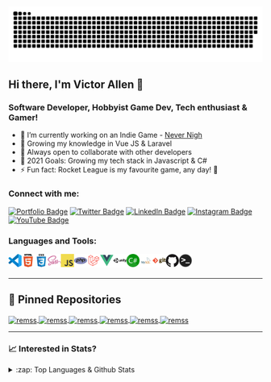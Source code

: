 <img alt="snake_game" src="github-user-contribution.svg"/>

## Hi there, I'm Victor Allen 👋

### Software Developer, Hobbyist Game Dev, Tech enthusiast & Gamer!

- 🔭 I’m currently working on an Indie Game - [Never Nigh][game-twitter]
- 🌱 Growing my knowledge in Vue JS & Laravel  
- 👯 Always open to collaborate with other developers
- 🥅 2021 Goals: Growing my tech stack in Javascript & C#
- ⚡ Fun fact: Rocket League is my favourite game, any day! 🚀

### Connect with me:

[![Portfolio Badge](https://img.shields.io/badge/Portfolio-Profile-informational?style=flat&logo=chase&logoColor=white&color=1CA2F1)][website]
[![Twitter Badge](https://img.shields.io/badge/Twitter-Profile-informational?style=flat&logo=twitter&logoColor=white&color=1CA2F1)][twitter]
[![LinkedIn Badge](https://img.shields.io/badge/LinkedIn-Profile-informational?style=flat&logo=linkedin&logoColor=white&color=0D76A8)][linkedin]
[![Instagram Badge](https://img.shields.io/badge/Instagram-Profile-informational?style=flat&logo=instagram&logoColor=white&color=C1558B)][instagram]
[![YouTube Badge](https://img.shields.io/badge/Youtube-Profile-informational?style=flat&logo=youtube&logoColor=white&color=FF0000)][youtube]

### Languages and Tools:

<img align="left" alt="Visual Studio Code" width="26px" src="https://raw.githubusercontent.com/github/explore/80688e429a7d4ef2fca1e82350fe8e3517d3494d/topics/visual-studio-code/visual-studio-code.png" /><img align="left" alt="html5" width="26px" src="https://raw.githubusercontent.com/github/explore/80688e429a7d4ef2fca1e82350fe8e3517d3494d/topics/html/html.png" /><img align="left" alt="CSS3" width="26px" src="https://raw.githubusercontent.com/github/explore/80688e429a7d4ef2fca1e82350fe8e3517d3494d/topics/css/css.png" /><img align="left" alt="sass" width="26px" src="https://raw.githubusercontent.com/github/explore/80688e429a7d4ef2fca1e82350fe8e3517d3494d/topics/sass/sass.png" /><img align="left" alt="JavaScript" width="26px" src="https://raw.githubusercontent.com/github/explore/80688e429a7d4ef2fca1e82350fe8e3517d3494d/topics/javascript/javascript.png" /><img align="left" alt="react" width="26px" src="https://raw.githubusercontent.com/github/explore/80688e429a7d4ef2fca1e82350fe8e3517d3494d/topics/php/php.png" /><img align="left" alt="React" width="26px" src="https://raw.githubusercontent.com/github/explore/80688e429a7d4ef2fca1e82350fe8e3517d3494d/topics/laravel/laravel.png" /><img align="left" alt="react" width="26px" src="https://raw.githubusercontent.com/github/explore/80688e429a7d4ef2fca1e82350fe8e3517d3494d/topics/vue/vue.png" /><img align="left" alt="React" width="26px" src="https://raw.githubusercontent.com/github/explore/80688e429a7d4ef2fca1e82350fe8e3517d3494d/topics/unity/unity.png" /><img align="left" alt="react" width="26px" src="https://raw.githubusercontent.com/github/explore/80688e429a7d4ef2fca1e82350fe8e3517d3494d/topics/csharp/csharp.png" /><img align="left" alt="MySQL" width="26px" src="https://raw.githubusercontent.com/github/explore/80688e429a7d4ef2fca1e82350fe8e3517d3494d/topics/mysql/mysql.png" /><img align="left" alt="git" width="26px" src="https://raw.githubusercontent.com/github/explore/80688e429a7d4ef2fca1e82350fe8e3517d3494d/topics/git/git.png" /><img align="left" alt="GitHub" width="26px" src="https://raw.githubusercontent.com/github/explore/78df643247d429f6cc873026c0622819ad797942/topics/github/github.png" /><img align="left" alt="terminal" width="26px" src="https://raw.githubusercontent.com/github/explore/80688e429a7d4ef2fca1e82350fe8e3517d3494d/topics/terminal/terminal.png" />

<br />
<br />

---

## 📌 Pinned Repositories

<a href="https://github.com/vamuigua/remss">
  <img align="center" alt="remss" src="https://github-readme-stats.vercel.app/api/pin/?username=vamuigua&repo=remss&title_color=54B882&icon_color=f9f9f9&text_color=fff&bg_color=273849" />
</a>

<a href="https://github.com/vamuigua/vue-weather">
  <img align="center" alt="remss" src="https://github-readme-stats.vercel.app/api/pin/?username=vamuigua&repo=vue-weather&title_color=54B882&icon_color=f9f9f9&text_color=fff&bg_color=273849" />
</a>

<a href="https://github.com/vamuigua/Ninja-Danger">
  <img align="center" alt="remss" src="https://github-readme-stats.vercel.app/api/pin/?username=vamuigua&repo=Ninja-Danger&title_color=54B882&icon_color=f9f9f9&text_color=fff&bg_color=273849" />
</a>

<a href="https://github.com/vamuigua/reaction-time">
  <img align="center" alt="remss" src="https://github-readme-stats.vercel.app/api/pin/?username=vamuigua&repo=reaction-time&title_color=54B882&icon_color=f9f9f9&text_color=fff&bg_color=273849" />
</a>

<a href="https://github.com/vamuigua/stick-it">
  <img align="center" alt="remss" src="https://github-readme-stats.vercel.app/api/pin/?username=vamuigua&repo=stick-it&title_color=54B882&icon_color=f9f9f9&text_color=fff&bg_color=273849" />
</a>

<a href="https://github.com/vamuigua/RGBs-Color-Game">
  <img align="center" alt="remss" src="https://github-readme-stats.vercel.app/api/pin/?username=vamuigua&repo=RGBs-Color-Game&title_color=54B882&icon_color=f9f9f9&text_color=fff&bg_color=273849" />
</a>

---

### 📈 Interested in Stats?
<details>
  <summary>:zap: Top Languages & Github Stats</summary>
  <a href="https://github.com/anuraghazra/github-readme-stats">
    <img align="left" alt="vamuigua's Top Languages Stats" src="https://github-readme-stats.vercel.app/api/top-langs/?username=vamuigua&theme=vue-dark" />
  </a>
  <a href="https://github.com/anuraghazra/github-readme-stats">
    <img align="center" alt="vamuigua's Github Stats" src="https://github-readme-stats.vercel.app/api?username=vamuigua&show_icons=true&hide=contribs,issues&count_private=true&cache_seconds=86400&theme=vue-dark" />
  </a>
</details>

[website]: https://www.vicallendev.tk/
[twitter]: https://twitter.com/VictorAllen22
[youtube]: https://www.youtube.com/VOCASTGAMING
[instagram]: https://www.instagram.com/victorallen22/
[linkedin]: https://linkedin.com/in/victor-allen-33a5b3124/
[game-twitter]: https://twitter.com/VictorAllen22/status/1344303647006584832
